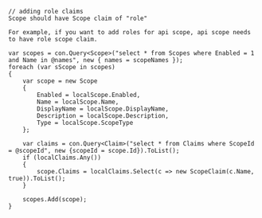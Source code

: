     // adding role claims 
    Scope should have Scope claim of "role"

    For example, if you want to add roles for api scope, api scope needs to have role scope claim.

    var scopes = con.Query<Scope>("select * from Scopes where Enabled = 1 and Name in @names", new { names = scopeNames });
    foreach (var sScope in scopes)
    {
        var scope = new Scope
        {
            Enabled = localScope.Enabled,
            Name = localScope.Name,
            DisplayName = localScope.DisplayName,
            Description = localScope.Description,
            Type = localScope.ScopeType
        };

        var claims = con.Query<Claim>("select * from Claims where ScopeId = @scopeId", new {scopeId = scope.Id}).ToList();
        if (localClaims.Any())
        {
            scope.Claims = localClaims.Select(c => new ScopeClaim(c.Name, true)).ToList();
        }

        scopes.Add(scope);
    }
